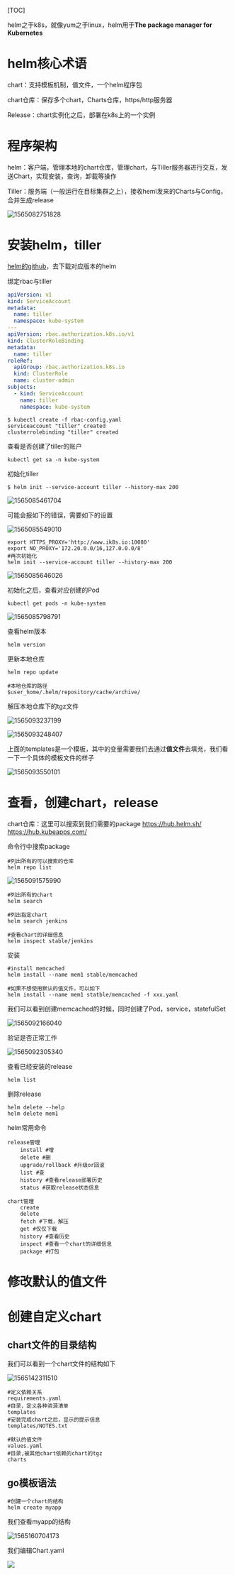 [TOC]



helm之于k8s，就像yum之于linux，helm用于**The package manager for Kubernetes**

# helm核心术语

chart：支持模板机制，值文件，一个helm程序包

chart仓库：保存多个chart，Charts仓库，https/http服务器

Release：chart实例化之后，部署在k8s上的一个实例

# 程序架构

helm：客户端，管理本地的chart仓库，管理chart，与Tiller服务器进行交互，发送Chart，实现安装，查询，卸载等操作

Tiller：服务端（一般运行在目标集群之上），接收heml发来的Charts与Config，合并生成release

![1565082751828](E:\git-workspace\note\images\docker\1565082751828.png)



# 安装helm，tiller

[helm的github](https://github.com/helm/helm/releases)，去下载对应版本的helm

绑定rbac与tiller

```yaml
apiVersion: v1
kind: ServiceAccount
metadata:
  name: tiller
  namespace: kube-system
---
apiVersion: rbac.authorization.k8s.io/v1
kind: ClusterRoleBinding
metadata:
  name: tiller
roleRef:
  apiGroup: rbac.authorization.k8s.io
  kind: ClusterRole
  name: cluster-admin
subjects:
  - kind: ServiceAccount
    name: tiller
    namespace: kube-system
```

```shell
$ kubectl create -f rbac-config.yaml
serviceaccount "tiller" created
clusterrolebinding "tiller" created
```

查看是否创建了tiller的账户

```shell
kubectl get sa -n kube-system
```

初始化tiller

```shell
$ helm init --service-account tiller --history-max 200
```

![1565085461704](E:\git-workspace\note\images\docker\1565085461704.png)

可能会报如下的错误，需要如下的设置

![1565085549010](E:\git-workspace\note\images\docker\1565085549010.png)

```shell
export HTTPS_PROXY='http://www.ik8s.io:10080'
export NO_PROXY='172.20.0.0/16,127.0.0.0/8'
#再次初始化
helm init --service-account tiller --history-max 200
```

![1565085646026](E:\git-workspace\note\images\docker\1565085646026.png)

初始化之后，查看对应创建的Pod

```shell
kubectl get pods -n kube-system
```

![1565085798791](E:\git-workspace\note\images\docker\1565085798791.png)

查看helm版本

```shell
helm version
```

更新本地仓库

```shell
helm repo update

#本地仓库的路径
$user_home/.helm/repository/cache/archive/
```

解压本地仓库下的tgz文件

![1565093237199](E:\git-workspace\note\images\docker\1565093237199.png)

![1565093248407](E:\git-workspace\note\images\docker\1565093248407.png)

上面的templates是一个模板，其中的变量需要我们去通过**值文件**去填充，我们看一下一个具体的模板文件的样子

![1565093550101](E:\git-workspace\note\images\docker\1565093550101.png)

# 查看，创建chart，release

chart仓库：这里可以搜索到我们需要的package
https://hub.helm.sh/
https://hub.kubeapps.com/



命令行中搜索package

```shell
#列出所有的可以搜索的仓库
helm repo list
```

![1565091575990](E:\git-workspace\note\images\docker\1565091575990.png)

```shell
#列出所有的chart
helm search 

#列出指定chart
helm search jenkins

#查看chart的详细信息
helm inspect stable/jenkins
```

安装

```shell
#install memcached
helm install --name mem1 stable/memcached

#如果不想使用默认的值文件，可以如下
helm install --name mem1 statble/memcached -f xxx.yaml
```

我们可以看到创建memcached的时候，同时创建了Pod，service，statefulSet

![1565092166040](E:\git-workspace\note\images\docker\1565092166040.png)

验证是否正常工作

![1565092305340](E:\git-workspace\note\images\docker\1565092305340.png)

查看已经安装的release

````shell
helm list
````

删除release

```shell
helm delete --help
helm delete mem1
```

helm常用命令

```shell
release管理
	install #增
	delete #删
	upgrade/rollback #升级or回滚
	list #查
	history #查看release部署历史
	status #获取release状态信息
	
chart管理
	create
	delete
	fetch #下载，解压
	get #仅仅下载
	history #查看历史
	inspect #查看一个chart的详细信息
	package #打包
```



# 修改默认的值文件

# 创建自定义chart

## chart文件的目录结构

我们可以看到一个chart文件的结构如下

![1565142311510](E:\git-workspace\note\images\docker\1565142311510.png)

```shell
#定义依赖关系
requirements.yaml
#目录，定义各种资源清单
templates
#安装完成chart之后，显示的提示信息
templates/NOTES.txt

#默认的值文件
values.yaml
#目录,被其他chart依赖的chart的tgz
charts

```



## go模板语法



```shell
#创建一个chart的结构
helm create myapp 
```

我们查看myapp的结构

![1565160704173](E:\git-workspace\note\images\docker\1565160704173.png)

我们编辑Chart.yaml

![](E:\git-workspace\note\images\docker\1565160841227.png)







